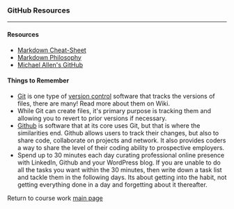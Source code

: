 ### GitHub Resources
***

#### Resources
* [Markdown Cheat-Sheet](https://github.com/adam-p/markdown-here/wiki/Markdown-Here-Cheatsheet)
* [Markdown Philosophy](http://daringfireball.net/projects/markdown/syntax)
* [Michael Allen's GitHub](https://github.com/mrmichaelgallen)

#### Things to Remember
* [Git](https://en.wikipedia.org/wiki/Git_(software)) is one type of [version control](https://en.wikipedia.org/wiki/Version_control) software that tracks the versions of files, there are many! Read more about them on Wiki.
* While Git can create files, it's primary purpose is tracking them and allowing you to revert to prior versions if necessary.
* [Github](https://en.wikipedia.org/wiki/GitHub) is software that at its core uses Git, but that is where the similarities end. Github allows users to track their changes, but also to share code, collaborate on projects and network. It also provides coders a way to share the level of their coding ability to prospective employers.
* Spend up to 30 minutes each day curating professional online presence with LinkedIn, Github and your WordPress blog. If you are unable to do all the tasks you want within the 30 minutes, then write down a task list and tackle them in the following days. Its about getting into the habit, not getting everything done in a day and forgetting about it thereafter. 

Return to course work [main page](../../../)


